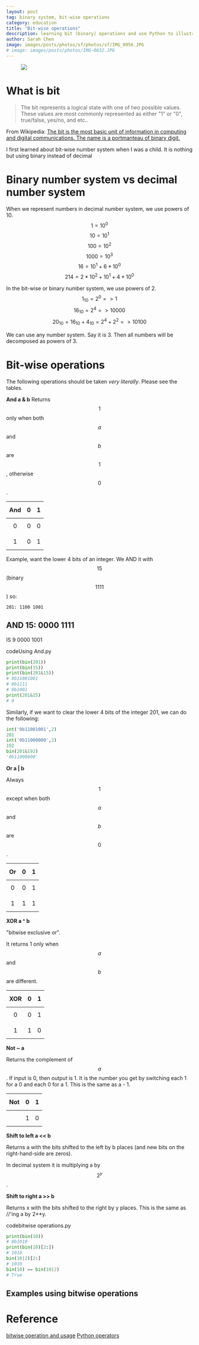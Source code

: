 ```yaml
---
layout: post
tag: binary system, bit-wise operations
category: education
title: "Bit-wise operations"
description: learning bit (binary) operations and use Python to illustrate
author: Sarah Chen
image: images/posts/photos/sf/photos/sf/IMG_0956.JPG
# image: images/posts/photos/IMG-0632.JPG
---
```

<figure> 
   <img src="{{"/images/posts/photos/sf/IMG_0956.JPG"| relative_url}}"> 
   <figcaption></figcaption>
</figure> 

# What is bit

> The bit represents a logical state with one of two possible values. These values are most commonly represented as either "1" or "0", true/false, yes/no, and etc..

From Wikipedia: [The bit is the most basic unit of information in computing and digital communications. The name is a portmanteau of binary digit.](https://en.wikipedia.org/wiki/Bit)

I first learned about bit-wise number system when I was a child.  It is nothing but using binary instead of decimal  

# Binary number system vs decimal number system
When we represent numbers in decimal number system, we use powers of 10. 
$$1 = 10^0$$
$$10 = 10^1$$
$$100 = 10^2$$
$$1000 = 10^3$$
$$16= 10^1+6*10^0$$
$$214 = 2*10^2+10^1 +4*10^0$$

In the bit-wise or binary number system, we use powers of 2.
$$1_10 = 2^0 => 1$$
$$16_10 = 2^4 => 10000$$
$$20_10 = 16_10 + 4_10 = 2^4 +2^2 => 10100$$

We can use any number system.  Say it is 3.  Then all numbers will be decomposed as powers of 3. 

# Bit-wise operations

The following operations should be taken *very literally*.  Please see the tables. 
 
**And <span class="coding">a & b</span>**
Returns $$1$$ only when both $$a$$ and $$b$$ are $$1$$, otherwise $$0$$. 

| And| $$0$$ | $$1$$ |
| ---------|:---------:|----------|
| $$0$$ | $$0$$ | $$0$$ |
| $$1$$ | $$0$$ | $$1$$ |

Example, want the lower 4 bits of an integer.  We <span class="coding">AND</span> it with $$15$$ (binary $$1111$$) so:

    201: 1100 1001
AND  15: 0000 1111
------------------
 IS   9  0000 1001

<div class="code-head"><span>code</span>Using And.py</div>

```py
print(bin(201))
print(bin(15))
print(bin(201&15))
# 0b11001001
# 0b1111
# 0b1001
print(201&15)
# 9
``` 

Similarly, if we want to clear the lower 4 bits of the integer 201, we can do the following:
```python
int('0b11001001',2)
201
int('0b11000000',2)
192
bin(201&192)
'0b11000000'
```

**Or <span class="coding">a | b</span>**

Always $$1$$ except when both $$a$$ and $$b$$ are $$0$$.

| Or| $$0$$ | $$1$$ |
| ---------|:---------:|----------|
| $$0$$ | $$0$$ | $$1$$ |
| $$1$$ | $$1$$ | $$1$$ |

**XOR <span class="coding">a ^ b</span>**

"bitwise exclusive or".

It returns 1 only when $$a$$ and $$b$$ are different. 

| XOR| $$0$$ | $$1$$ |
| ---------|:---------:|----------|
| $$0$$ | $$0$$ | $$1$$ |
| $$1$$ | $$1$$ | $$0$$ |

**Not <span class="coding">~ a</span>**

Returns the complement of $$a$$.  If input is 0, then output is 1. It is the number you get by switching each 1 for a 0 and each 0 for a 1. This is the same as a - 1.

| Not| $$0$$ | $$1$$ |
| ---------|:---------:|----------|
|          | $$1$$ | $$0$$ |


**Shift to left <span class="coding">a << b</span>**

Returns a with the bits shifted to the left by b places (and new bits on the right-hand-side are zeros).  

In decimal system it is multiplying a by $$2^y$$.

**Shift to right <span class="coding">a >> b</span>**

Returns x with the bits shifted to the right by y places. This is the same as //'ing a by 2**y.


<div class="code-head"><span>code</span>bitwise operations.py</div>

```py
print(bin(10))
# 0b1010
print(bin(10)[2:])
# 1010
bin(10|2)[2:]
# 1010
bin(10) == bin(10|2)
# True
``` 

## Examples using bitwise operations



# Reference

[bitwise operation and usage](https://stackoverflow.com/questions/1746613/bitwise-operation-and-usage)
[Python operators](https://jakevdp.github.io/WhirlwindTourOfPython/04-semantics-operators.html)

